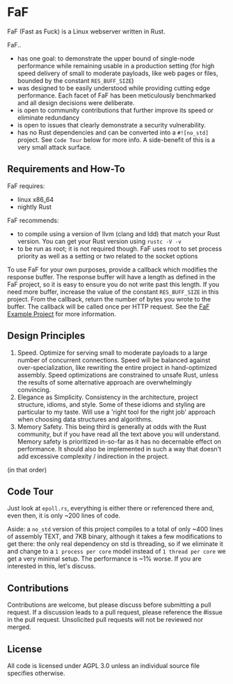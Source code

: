 # FaF

FaF (Fast as Fuck) is a Linux webserver written in Rust.

FaF..

- has one goal: to demonstrate the upper bound of single-node performance while remaining usable in a production setting (for high speed delivery of small to moderate payloads, like web pages or files, bounded by the constant `RES_BUFF_SIZE`)
- was designed to be easily understood while providing cutting edge performance. Each facet of FaF has been meticulously benchmarked and all design decisions were deliberate.
- is open to community contributions that further improve its speed or eliminate redundancy
- is open to issues that clearly demonstrate a security vulnerability.
- has no Rust dependencies and can be converted into a `#![no_std]` project. See `Code Tour` below for more info. A side-benefit of this is a very small attack surface.

## Requirements and How-To

FaF requires:

- linux x86_64
- nightly Rust

FaF recommends:

- to compile using a version of llvm (clang and ldd) that match your Rust version. You can get your Rust version using `rustc -V -v`
- to be run as root; it is not required though. FaF uses root to set process priority as well as a setting or two related to the socket options

To use FaF for your own purposes, provide a callback which modifies the response buffer. The response buffer will have a length as defined in the FaF project, so it is easy to ensure you do not write past this length. If you need more buffer, increase the value of the constant `RES_BUFF_SIZE` in this project. From the callback, return the number of bytes you wrote to the buffer. The callback will be called once per HTTP request. See the [FaF Example Project](https://github.com/errantmind/faf-example) for more information.

## Design Principles

1. Speed. Optimize for serving small to moderate payloads to a large number of concurrent connections. Speed will be balanced against over-specialization, like rewriting the entire project in hand-optimized assembly. Speed optimizations are constrained to unsafe Rust, unless the results of some alternative approach are overwhelmingly convincing.
2. Elegance as Simplicity. Consistency in the architecture, project structure, idioms, and style. Some of these idioms and styling are particular to my taste. Will use a 'right tool for the right job' approach when choosing data structures and algorithms.
3. Memory Safety. This being third is generally at odds with the Rust community, but if you have read all the text above you will understand. Memory safety is prioritized in-so-far as it has no decernable effect on performance. It should also be implemented in such a way that doesn't add excessive complexity / indirection in the project.

(in that order)

## Code Tour

Just look at `epoll.rs`, everything is either there or referenced there and, even then, it is only ~200 lines of code.

Aside: a `no_std` version of this project compiles to a total of only ~400 lines of assembly TEXT, and 7KB binary, although it takes a few modifications to get there: the only real dependency on std is threading, so if we eliminate it and change to a `1 process per core` model instead of `1 thread per core` we get a very minimal setup. The performance is ~1% worse. If you are interested in this, let's discuss.

## Contributions

Contributions are welcome, but please discuss before submitting a pull request. If a discussion leads to a pull request, please reference the \#issue in the pull request. Unsolicited pull requests will not be reviewed nor merged.

## License

All code is licensed under AGPL 3.0 unless an individual source file specifies otherwise.
